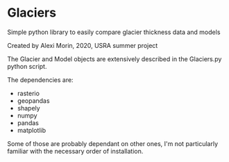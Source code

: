 # Glaciers
Simple python library to easily compare glacier thickness data and models

Created by Alexi Morin, 2020, USRA summer project

The Glacier and Model objects are extensively described in the Glaciers.py python script.

The dependencies are:
  - rasterio
  - geopandas
  - shapely
  - numpy
  - pandas
  - matplotlib

Some of those are probably dependant on other ones, I'm not particularly familiar with the necessary order of installation.
